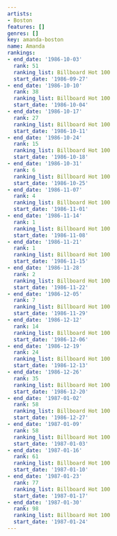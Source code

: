 ```yaml
---
artists:
- Boston
features: []
genres: []
key: amanda-boston
name: Amanda
rankings:
- end_date: '1986-10-03'
  rank: 51
  ranking_list: Billboard Hot 100
  start_date: '1986-09-27'
- end_date: '1986-10-10'
  rank: 38
  ranking_list: Billboard Hot 100
  start_date: '1986-10-04'
- end_date: '1986-10-17'
  rank: 27
  ranking_list: Billboard Hot 100
  start_date: '1986-10-11'
- end_date: '1986-10-24'
  rank: 15
  ranking_list: Billboard Hot 100
  start_date: '1986-10-18'
- end_date: '1986-10-31'
  rank: 6
  ranking_list: Billboard Hot 100
  start_date: '1986-10-25'
- end_date: '1986-11-07'
  rank: 4
  ranking_list: Billboard Hot 100
  start_date: '1986-11-01'
- end_date: '1986-11-14'
  rank: 1
  ranking_list: Billboard Hot 100
  start_date: '1986-11-08'
- end_date: '1986-11-21'
  rank: 1
  ranking_list: Billboard Hot 100
  start_date: '1986-11-15'
- end_date: '1986-11-28'
  rank: 2
  ranking_list: Billboard Hot 100
  start_date: '1986-11-22'
- end_date: '1986-12-05'
  rank: 7
  ranking_list: Billboard Hot 100
  start_date: '1986-11-29'
- end_date: '1986-12-12'
  rank: 14
  ranking_list: Billboard Hot 100
  start_date: '1986-12-06'
- end_date: '1986-12-19'
  rank: 24
  ranking_list: Billboard Hot 100
  start_date: '1986-12-13'
- end_date: '1986-12-26'
  rank: 35
  ranking_list: Billboard Hot 100
  start_date: '1986-12-20'
- end_date: '1987-01-02'
  rank: 58
  ranking_list: Billboard Hot 100
  start_date: '1986-12-27'
- end_date: '1987-01-09'
  rank: 58
  ranking_list: Billboard Hot 100
  start_date: '1987-01-03'
- end_date: '1987-01-16'
  rank: 61
  ranking_list: Billboard Hot 100
  start_date: '1987-01-10'
- end_date: '1987-01-23'
  rank: 77
  ranking_list: Billboard Hot 100
  start_date: '1987-01-17'
- end_date: '1987-01-30'
  rank: 98
  ranking_list: Billboard Hot 100
  start_date: '1987-01-24'
---
```


